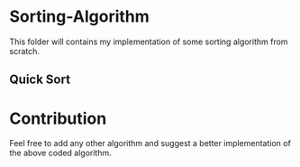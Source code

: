 # Sorting-Algorithm
This folder will contains my implementation of some sorting algorithm from scratch.  

## Quick Sort



# Contribution 
Feel free to add any other algorithm and suggest a better implementation of the above coded algorithm.
